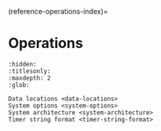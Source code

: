 (reference-operations-index)=
# Operations

```{toctree}
:hidden:
:titlesonly:
:maxdepth: 2
:glob:

Data locations <data-locations>
System options <system-options>
System architecture <system-architecture>
Timer string format <timer-string-format>

